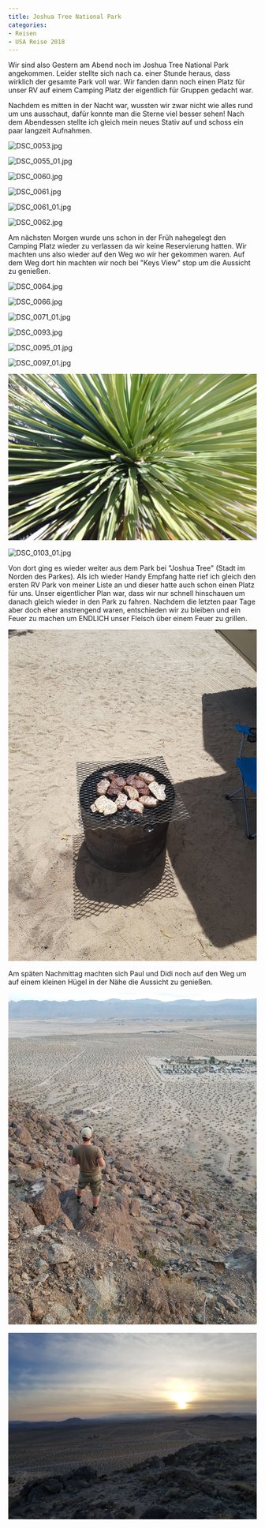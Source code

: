 ```yaml
---
title: Joshua Tree National Park
categories:
- Reisen
- USA Reise 2018
---
```


Wir sind also Gestern am Abend noch im Joshua Tree National Park angekommen. Leider stellte sich nach ca. einer Stunde heraus, dass wirklich der gesamte Park voll war. Wir fanden dann noch einen Platz für unser RV auf einem Camping Platz der eigentlich für Gruppen gedacht war.

Nachdem es mitten in der Nacht war, wussten wir zwar nicht wie alles rund um uns ausschaut, dafür konnte man die Sterne viel besser sehen! Nach dem Abendessen stellte ich gleich mein neues Stativ auf und schoss ein paar langzeit Aufnahmen.

![DSC_0053.jpg](/assets/images/DSC_0053.jpg)

![DSC_0055_01.jpg](/assets/images/DSC_0055_01.jpg)

![DSC_0060.jpg](/assets/images/DSC_0060.jpg)

![DSC_0061.jpg](/assets/images/DSC_0061.jpg)

![DSC_0061_01.jpg](/assets/images/DSC_0061_01.jpg)

![DSC_0062.jpg](/assets/images/DSC_0062.jpg)

Am nächsten Morgen wurde uns schon in der Früh nahegelegt den Camping Platz wieder zu verlassen da wir keine Reservierung hatten. Wir machten uns also wieder auf den Weg wo wir her gekommen waren. Auf dem Weg dort hin machten wir noch bei "Keys View" stop um die Aussicht zu genießen.

![DSC_0064.jpg](/assets/images/DSC_0064.jpg)

![DSC_0066.jpg](/assets/images/DSC_0066.jpg)

![DSC_0071_01.jpg](/assets/images/DSC_0071_01.jpg)

![DSC_0093.jpg](/assets/images/DSC_0093.jpg)

![DSC_0095_01.jpg](/assets/images/DSC_0095_01.jpg)

![DSC_0097_01.jpg](/assets/images/DSC_0097_01.jpg)

![DSC_0101.jpg](/assets/images/DSC_0101.jpg)

![DSC_0103_01.jpg](/assets/images/DSC_0103_01.jpg)

Von dort ging es wieder weiter aus dem Park bei "Joshua Tree" (Stadt im Norden des Parkes). Als ich wieder Handy Empfang hatte rief ich gleich den ersten RV Park von meiner Liste an und dieser hatte auch schon einen Platz für uns. Unser eigentlicher Plan war, dass wir nur schnell hinschauen um danach gleich wieder in den Park zu fahren. Nachdem die letzten paar Tage aber doch eher anstrengend waren, entschieden wir zu bleiben und ein Feuer zu machen um ENDLICH unser Fleisch über einem Feuer zu grillen.

![IMG-20180405-WA0012.jpg](/assets/images/IMG-20180405-WA0012.jpg)

Am späten Nachmittag machten sich Paul und Didi noch auf den Weg um auf einem kleinen Hügel in der Nähe die Aussicht zu genießen.

![IMG-20180405-WA0011.jpg](/assets/images/IMG-20180405-WA0011.jpg)

![IMG-20180405-WA0014.jpg](/assets/images/IMG-20180405-WA0014.jpg)
